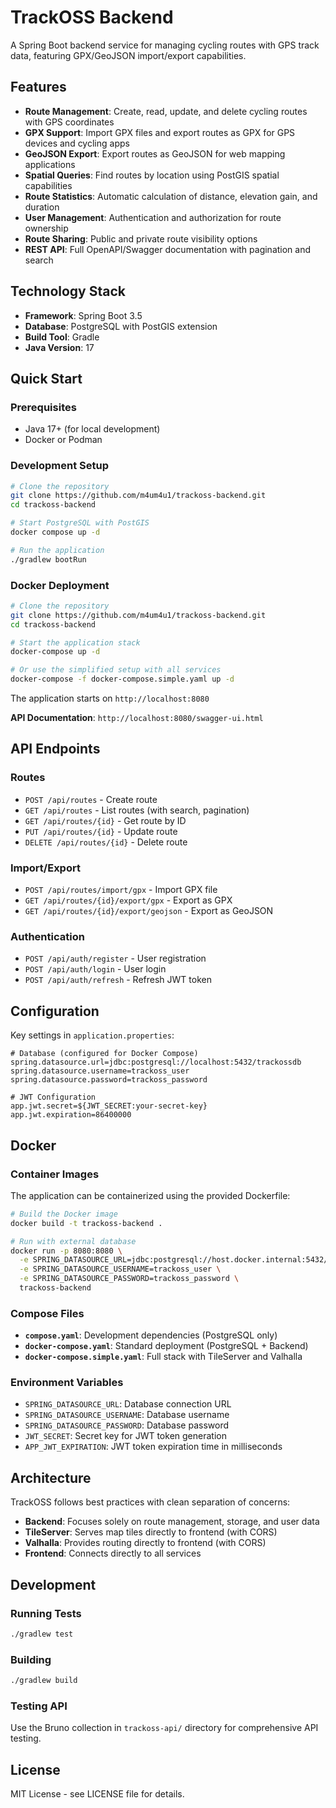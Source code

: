 # TrackOSS Backend

A Spring Boot backend service for managing cycling routes with GPS track data, featuring GPX/GeoJSON import/export capabilities.

## Features

- **Route Management**: Create, read, update, and delete cycling routes with GPS coordinates
- **GPX Support**: Import GPX files and export routes as GPX for GPS devices and cycling apps
- **GeoJSON Export**: Export routes as GeoJSON for web mapping applications
- **Spatial Queries**: Find routes by location using PostGIS spatial capabilities
- **Route Statistics**: Automatic calculation of distance, elevation gain, and duration
- **User Management**: Authentication and authorization for route ownership
- **Route Sharing**: Public and private route visibility options
- **REST API**: Full OpenAPI/Swagger documentation with pagination and search

## Technology Stack

- **Framework**: Spring Boot 3.5
- **Database**: PostgreSQL with PostGIS extension
- **Build Tool**: Gradle
- **Java Version**: 17

## Quick Start

### Prerequisites
- Java 17+ (for local development)
- Docker or Podman

### Development Setup
```bash
# Clone the repository
git clone https://github.com/m4um4u1/trackoss-backend.git
cd trackoss-backend

# Start PostgreSQL with PostGIS
docker compose up -d

# Run the application
./gradlew bootRun
```

### Docker Deployment
```bash
# Clone the repository
git clone https://github.com/m4um4u1/trackoss-backend.git
cd trackoss-backend

# Start the application stack
docker-compose up -d

# Or use the simplified setup with all services
docker-compose -f docker-compose.simple.yaml up -d
```

The application starts on `http://localhost:8080`

**API Documentation**: `http://localhost:8080/swagger-ui.html`

## API Endpoints

### Routes
- `POST /api/routes` - Create route
- `GET /api/routes` - List routes (with search, pagination)
- `GET /api/routes/{id}` - Get route by ID
- `PUT /api/routes/{id}` - Update route
- `DELETE /api/routes/{id}` - Delete route

### Import/Export
- `POST /api/routes/import/gpx` - Import GPX file
- `GET /api/routes/{id}/export/gpx` - Export as GPX
- `GET /api/routes/{id}/export/geojson` - Export as GeoJSON

### Authentication
- `POST /api/auth/register` - User registration
- `POST /api/auth/login` - User login
- `POST /api/auth/refresh` - Refresh JWT token

## Configuration

Key settings in `application.properties`:

```properties
# Database (configured for Docker Compose)
spring.datasource.url=jdbc:postgresql://localhost:5432/trackossdb
spring.datasource.username=trackoss_user
spring.datasource.password=trackoss_password

# JWT Configuration
app.jwt.secret=${JWT_SECRET:your-secret-key}
app.jwt.expiration=86400000
```

## Docker

### Container Images
The application can be containerized using the provided Dockerfile:

```bash
# Build the Docker image
docker build -t trackoss-backend .

# Run with external database
docker run -p 8080:8080 \
  -e SPRING_DATASOURCE_URL=jdbc:postgresql://host.docker.internal:5432/trackossdb \
  -e SPRING_DATASOURCE_USERNAME=trackoss_user \
  -e SPRING_DATASOURCE_PASSWORD=trackoss_password \
  trackoss-backend
```

### Compose Files
- **`compose.yaml`**: Development dependencies (PostgreSQL only)
- **`docker-compose.yaml`**: Standard deployment (PostgreSQL + Backend)
- **`docker-compose.simple.yaml`**: Full stack with TileServer and Valhalla

### Environment Variables
- `SPRING_DATASOURCE_URL`: Database connection URL
- `SPRING_DATASOURCE_USERNAME`: Database username
- `SPRING_DATASOURCE_PASSWORD`: Database password
- `JWT_SECRET`: Secret key for JWT token generation
- `APP_JWT_EXPIRATION`: JWT token expiration time in milliseconds

## Architecture

TrackOSS follows best practices with clean separation of concerns:

- **Backend**: Focuses solely on route management, storage, and user data
- **TileServer**: Serves map tiles directly to frontend (with CORS)
- **Valhalla**: Provides routing directly to frontend (with CORS)
- **Frontend**: Connects directly to all services


## Development

### Running Tests
```bash
./gradlew test
```

### Building
```bash
./gradlew build
```

### Testing API
Use the Bruno collection in `trackoss-api/` directory for comprehensive API testing.

## License

MIT License - see LICENSE file for details.